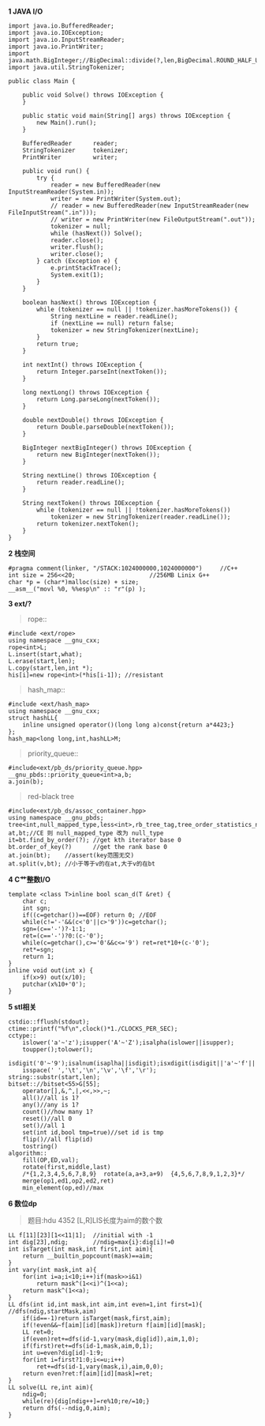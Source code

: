 **1 JAVA I/O**

	import java.io.BufferedReader;
	import java.io.IOException;
	import java.io.InputStreamReader;
	import java.io.PrintWriter;
	import java.math.BigInteger;//BigDecimal::divide(?,len,BigDecimal.ROUND_HALF_UP);
	import java.util.StringTokenizer;
	
	public class Main {
		
		public void Solve() throws IOException {
		}
		
		public static void main(String[] args) throws IOException {
			new Main().run();
		}
		
		BufferedReader		reader;
		StringTokenizer		tokenizer;
		PrintWriter			writer;
		
		public void run() {
			try {
				reader = new BufferedReader(new InputStreamReader(System.in));
				writer = new PrintWriter(System.out);
				// reader = new BufferedReader(new InputStreamReader(new FileInputStream(".in")));
				// writer = new PrintWriter(new FileOutputStream(".out"));
				tokenizer = null;
				while (hasNext()) Solve();
				reader.close();
				writer.flush();
				writer.close();
			} catch (Exception e) {
				e.printStackTrace();
				System.exit(1);
			}
		}
		
		boolean hasNext() throws IOException {
			while (tokenizer == null || !tokenizer.hasMoreTokens()) {
				String nextLine = reader.readLine();
				if (nextLine == null) return false;
				tokenizer = new StringTokenizer(nextLine);
			}
			return true;
		}
		
		int nextInt() throws IOException {
			return Integer.parseInt(nextToken());
		}
		
		long nextLong() throws IOException {
			return Long.parseLong(nextToken());
		}
		
		double nextDouble() throws IOException {
			return Double.parseDouble(nextToken());
		}
		
		BigInteger nextBigInteger() throws IOException {
			return new BigInteger(nextToken());
		}
		
		String nextLine() throws IOException {
			return reader.readLine();
		}
		
		String nextToken() throws IOException {
			while (tokenizer == null || !tokenizer.hasMoreTokens())
				tokenizer = new StringTokenizer(reader.readLine());
			return tokenizer.nextToken();
		}
	}


**2 栈空间**

	#pragma comment(linker, "/STACK:1024000000,1024000000")		//C++
    int size = 256<<20;						//256MB Linix G++
    char *p = (char*)malloc(size) + size;
    __asm__("movl %0, %%esp\n" :: "r"(p) );

**3 ext/?**
>rope::

	#include <ext/rope>
	using namespace __gnu_cxx;
	rope<int>L;
	L.insert(start,what);
	L.erase(start,len);
	L.copy(start,len,int *);
	his[i]=new rope<int>(*his[i-1]); //resistant

>hash_map::

	#include <ext/hash_map>
	using namespace __gnu_cxx;
	struct hashLL{
		inline unsigned operator()(long long a)const{return a*4423;}
	};
	hash_map<long long,int,hashLL>M;

>priority_queue::

	#include<ext/pb_ds/priority_queue.hpp>
	__gnu_pbds::priority_queue<int>a,b;
	a.join(b);

>red-black tree

	#include<ext/pb_ds/assoc_container.hpp>
	using namespace __gnu_pbds;
	tree<int,null_mapped_type,less<int>,rb_tree_tag,tree_order_statistics_node_update> at,bt;//CE 则 null_mapped_type 改为 null_type
	it=bt.find_by_order(?);	//get kth iterator base 0
	bt.order_of_key(?)		//get the rank base 0
	at.join(bt);	//assert(key范围无交)
	at.split(v,bt);	//小于等于v的在at,大于v的在bt

**4 C艹整数I/O**

	template <class T>inline bool scan_d(T &ret) {
		char c; 
		int sgn;
		if((c=getchar())==EOF) return 0; //EOF
		while(c!='-'&&(c<'0'||c>'9'))c=getchar();
		sgn=(c=='-')?-1:1;
		ret=(c=='-')?0:(c-'0');
		while(c=getchar(),c>='0'&&c<='9') ret=ret*10+(c-'0');
		ret*=sgn;
		return 1;
	}
	inline void out(int x) {
		if(x>9) out(x/10);
		putchar(x%10+'0');
	}

**5 stl相关**

	cstdio::fflush(stdout);
	ctime::printf("%f\n",clock()*1./CLOCKS_PER_SEC);
	cctype::
		islower('a'~'z');isupper('A'~'Z');isalpha(islower||isupper);
		toupper();tolower();
		isdigit('0'~'9');isalnum(isaplha||isdigit);isxdigit(isdigit||'a'~'f'||'A'~'F');
		isspace(' ','\t','\n','\v','\f','\r');
	string::substr(start,len);
	bitset:://bitset<55>G[55];
		operator[],&,^,|,<<,>>,~;
		all()//all is 1?
		any()//any is 1?
		count()//how many 1?
		reset()//all 0
		set()//all 1
		set(int id,bool tmp=true)//set id is tmp
		flip()//all flip(id)
		tostring()
	algorithm::
		fill(OP,ED,val);
		rotate(first,middle,last)
		/*{1,2,3,4,5,6,7,8,9}  rotate(a,a+3,a+9)  {4,5,6,7,8,9,1,2,3}*/
		merge(op1,ed1,op2,ed2,ret)
		min_element(op,ed)//max

**6 数位dp**
>题目:hdu 4352 [L,R]LIS长度为aim的数个数

	LL f[11][23][1<<11|1];	//initial with -1
	int dig[23],ndig;		//ndig=max{i}:dig[i]!=0
	int isTarget(int mask,int first,int aim){
		return __builtin_popcount(mask)==aim;
	}
	int vary(int mask,int a){
		for(int i=a;i<10;i++)if(mask>>i&1)
			return mask^(1<<i)^(1<<a);
		return mask^(1<<a);
	}
	LL dfs(int id,int mask,int aim,int even=1,int first=1){	//dfs(ndig,startMask,aim)
		if(id==-1)return isTarget(mask,first,aim);
		if(!even&&~f[aim][id][mask])return f[aim][id][mask];
		LL ret=0;
		if(even)ret+=dfs(id-1,vary(mask,dig[id]),aim,1,0);
		if(first)ret+=dfs(id-1,mask,aim,0,1);
		int u=even?dig[id]-1:9;
		for(int i=first?1:0;i<=u;i++)
			ret+=dfs(id-1,vary(mask,i),aim,0,0);
		return even?ret:f[aim][id][mask]=ret;
	}
	LL solve(LL re,int aim){
		ndig=0;
		while(re){dig[ndig++]=re%10;re/=10;}
		return dfs(--ndig,0,aim);
	}
